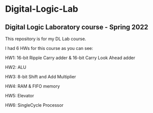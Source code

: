 # Digital-Logic-Lab
## Digital Logic Laboratory course - Spring 2022

This repository is for my DL Lab course. 

I had 6 HWs for this course as you can see:

HW1: 16-bit Ripple Carry adder & 16-bit Carry Look Ahead adder

HW2: ALU

HW3: 8-bit Shift and Add Multiplier

HW4: RAM & FIFO memory

HW5: Elevator

HW6: SingleCycle Processor
